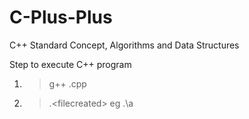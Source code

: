 # C-Plus-Plus
C++ Standard Concept, Algorithms and Data Structures

Step to execute C++ program
1. > g++ <filename>.cpp
2. > .\<filecreated>  eg .\a
